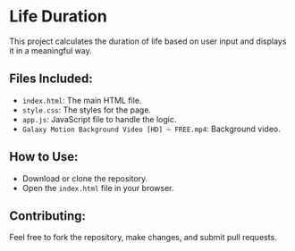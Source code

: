# Life Duration

This project calculates the duration of life based on user input and displays it in a meaningful way.

## Files Included:
- `index.html`: The main HTML file.
- `style.css`: The styles for the page.
- `app.js`: JavaScript file to handle the logic.
- `Galaxy Motion Background Video [HD] ~ FREE.mp4`: Background video.

## How to Use:
- Download or clone the repository.
- Open the `index.html` file in your browser.

## Contributing:
Feel free to fork the repository, make changes, and submit pull requests.
